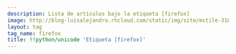 ```yaml
---
description: Lista de artículos bajo la etiqueta [firefox]
image: http://blog-luisalejandro.rhcloud.com/static/img/site/mstile-310x310.png
layout: tag
tag_name: firefox
title: !!python/unicode 'Etiqueta [firefox]'
---
```

